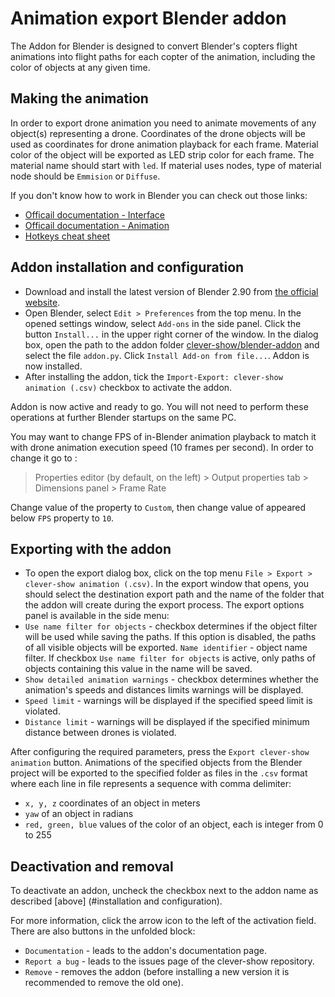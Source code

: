 # Animation export Blender addon

The Addon for Blender is designed to convert Blender's copters flight animations into flight paths for each copter of the animation, including the color of objects at any given time.

## Making the animation

In order to export drone animation you need to animate movements of any object(s) representing a drone. Coordinates of the drone objects will be used as coordinates for drone animation playback for each frame.
Material color of the object will be exported as LED strip color for each frame. The material name should start with `led`. If material uses nodes, type of material node should be `Emmision` or `Diffuse`.

If you don't know how to work in Blender you can check out those links:
* [Officail documentation - Interface](https://docs.blender.org/manual/en/latest/interface/index.html)
* [Officail documentation - Animation](https://docs.blender.org/manual/en/latest/animation/index.html)
* [Hotkeys cheat sheet](https://docs.google.com/document/d/1zPBgZAdftWa6WVa7UIFUqW_7EcqOYE0X743RqFuJL3o/edit?usp=sharing)

## Addon installation and configuration

* Download and install the latest version of Blender 2.90 from [the official website](https://www.blender.org/download/).
* Open Blender, select `Edit > Preferences` from the top menu. In the opened settings window, select `Add-ons` in the side panel. Click the button `Install...` in the upper right corner of the window. In the dialog box, open the path to the addon folder [clever-show/blender-addon](.../../blender-addon/) and select the file `addon.py`. Click `Install Add-on from file...`. Addon is now installed.
* After installing the addon, tick the `Import-Export: clever-show animation (.csv)` checkbox to activate the addon.

Addon is now active and ready to go. You will not need to perform these operations at further Blender startups on the same PC.

You may want to change FPS of in-Blender animation playback to match it with drone animation execution speed (10 frames per second). In order to change it go to :

>Properties editor (by default, on the left) > Output properties tab > Dimensions panel > Frame Rate

Change value of the property to `Custom`, then change value of appeared below `FPS` property to `10`.

## Exporting with the addon

* To open the export dialog box, click on the top menu `File > Export > clever-show animation (.csv)`. In the export window that opens, you should select the destination export path and the name of the folder that the addon will create during the export process. The export options panel is available in the side menu:
* `Use name filter for objects` - checkbox determines if the object filter will be used while saving the paths. If this option is disabled, the paths of all visible objects will be exported. `Name identifier` - object name filter. If checkbox `Use name filter for objects` is active, only paths of objects containing this value in the name will be saved.
* `Show detailed animation warnings` - checkbox determines whether the animation's speeds and distances limits warnings will be displayed.
* `Speed limit` - warnings will be displayed if the specified speed limit is violated.
* `Distance limit` - warnings will be displayed if the specified minimum distance between drones is violated.

After configuring the required parameters, press the `Export clever-show animation` button. Animations of the specified objects from the Blender project will be exported to the specified folder as files in the `.csv` format where each line  in file represents a sequence with comma delimiter:

* `x, y, z` coordinates of an object in meters
* `yaw` of an object in radians
* `red, green, blue` values of the color of an object, each is integer from 0 to 255

## Deactivation and removal

To deactivate an addon, uncheck the checkbox next to the addon name as described [above] (#installation and configuration).

For more information, click the arrow icon to the left of the activation field. There are also buttons in the unfolded block:

* `Documentation` - leads to the addon's documentation page.
* `Report a bug` - leads to the issues page of the clever-show repository.
* `Remove` - removes the addon (before installing a new version it is recommended to remove the old one).
